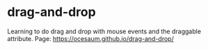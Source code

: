 # drag-and-drop
Learning to do drag and drop with mouse events and the draggable attribute.
Page: https://ocesaum.github.io/drag-and-drop/
